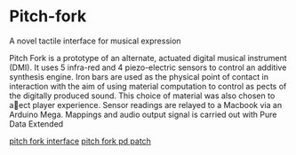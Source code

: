 # Pitch-fork
A novel tactile interface for musical expression

Pitch Fork is a prototype of an alternate, actuated digital musical instrument (DMI). It uses 5 infra-red and 4 piezo-electric sensors to control an additive synthesis engine. Iron bars are used as the physical point of contact in interaction with the aim of using material computation to control as pects of the digitally produced sound. This choice of material was also chosen to aect player experience. Sensor readings are relayed to a Macbook via an Arduino Mega. Mappings and audio output signal is carried out with Pure Data Extended

[pitch fork interface]()
[pitch fork pd patch]()
